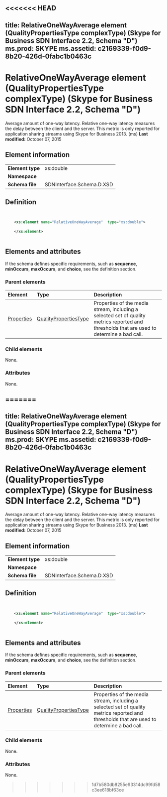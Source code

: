 <<<<<<< HEAD
---
title: RelativeOneWayAverage element (QualityPropertiesType complexType) (Skype for Business SDN Interface 2.2, Schema "D")
ms.prod: SKYPE
ms.assetid: c2169339-f0d9-8b20-426d-0fabc1b0463c
---


# RelativeOneWayAverage element (QualityPropertiesType complexType) (Skype for Business SDN Interface 2.2, Schema "D")
Average amount of one-way latency. Relative one-way latency measures the delay between the client and the server. This metric is only reported for application sharing streams using Skype for Business 2013. (ms) 
 **Last modified:** October 07, 2015
  
    
    


## Element information


|||
|:-----|:-----|
|**Element type**|xs:double |
|**Namespace**||
|**Schema file**|SDNInterface.Schema.D.XSD |
   

## Definition


```XML


    <xs:element name="RelativeOneWayAverage"  type="xs:double">
    
    </xs:element>
  
```


## Elements and attributes

If the schema defines specific requirements, such as **sequence**, **minOccurs**, **maxOccurs**, and **choice**, see the definition section. 
  
    
    

### Parent elements



|**Element**|**Type**|**Description**|
|:-----|:-----|:-----|
| [Properties](properties-element-qualitytype-complextype-1.md)| [QualityPropertiesType](qualitypropertiestype-complextype.md)|Properties of the media stream, including a selected set of quality metrics reported and thresholds that are used to determine a bad call. |
   

### Child elements

None. 
  
    
    

### Attributes

None. 
  
    
    

=======
---
title: RelativeOneWayAverage element (QualityPropertiesType complexType) (Skype for Business SDN Interface 2.2, Schema "D")
ms.prod: SKYPE
ms.assetid: c2169339-f0d9-8b20-426d-0fabc1b0463c
---


# RelativeOneWayAverage element (QualityPropertiesType complexType) (Skype for Business SDN Interface 2.2, Schema "D")
Average amount of one-way latency. Relative one-way latency measures the delay between the client and the server. This metric is only reported for application sharing streams using Skype for Business 2013. (ms) 
 **Last modified:** October 07, 2015
  
    
    


## Element information


|||
|:-----|:-----|
|**Element type**|xs:double |
|**Namespace**||
|**Schema file**|SDNInterface.Schema.D.XSD |
   

## Definition


```XML


    <xs:element name="RelativeOneWayAverage"  type="xs:double">
    
    </xs:element>
  
```


## Elements and attributes

If the schema defines specific requirements, such as **sequence**, **minOccurs**, **maxOccurs**, and **choice**, see the definition section. 
  
    
    

### Parent elements



|**Element**|**Type**|**Description**|
|:-----|:-----|:-----|
| [Properties](properties-element-qualitytype-complextype-1.md)| [QualityPropertiesType](qualitypropertiestype-complextype.md)|Properties of the media stream, including a selected set of quality metrics reported and thresholds that are used to determine a bad call. |
   

### Child elements

None. 
  
    
    

### Attributes

None. 
  
    
    

>>>>>>> 1d7b580db8255e93314dc99fd58c3ee618bf63ce
